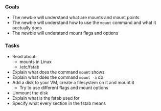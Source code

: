 ### Goals
- The newbie will understand what are mounts and mount points 
- The newbie will understand how to use the `mount` command and what it acctually does 
- The newbie will understand mount flags and options

### Tasks
- Read about:
  - mounts in Linux
  - /etc/fstab
- Explain what does the command `mount` shows
- Explain what does the command `mount -a` do
- Add a disk to your VM, create a filesystem on it and mount it
  - Try to use different flags and mount options
- Unmount the disk
- Explain what is the fstab used for
- Specify what every section in the fstab means
